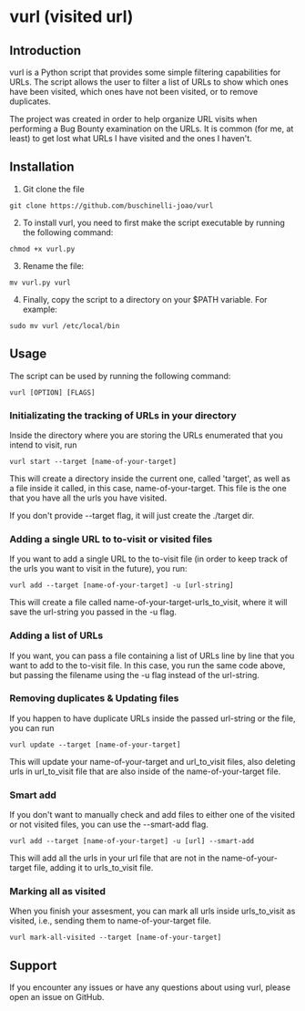 
# vurl (visited url)

## Introduction

vurl is a Python script that provides some simple filtering capabilities for URLs. The script allows the user to filter a list of URLs to show which ones have been visited, which ones have not been visited, or to remove duplicates.

The project was created in order to help organize URL visits when performing a Bug Bounty examination on the URLs. It is common (for me, at least) to get lost what URLs I have visited and the ones I haven't.

## Installation

1) Git clone the file

```
git clone https://github.com/buschinelli-joao/vurl
```

2) To install vurl, you need to first make the script executable by running the following command:

```
chmod +x vurl.py
```

3) Rename the file:

```
mv vurl.py vurl
```
4) Finally, copy the script to a directory on your $PATH variable. For example:

```
sudo mv vurl /etc/local/bin
```

## Usage

The script can be used by running the following command:

```
vurl [OPTION] [FLAGS]
```

### Initializating the tracking of URLs in your directory

Inside the directory where you are storing the URLs enumerated that you intend to visit, run

```
vurl start --target [name-of-your-target]
```

This will create a directory inside the current one, called 'target', as well as a file inside it called, in this case, name-of-your-target. This file is the one that you have all the urls you have visited.

If you don't provide --target flag, it will just create the ./target dir.

### Adding a single URL to to-visit or visited files

If you want to add a single URL to the to-visit file (in order to keep track of the urls you want to visit in the future), you run:

```
vurl add --target [name-of-your-target] -u [url-string]
```

This will create a file called name-of-your-target-urls_to_visit, where it will save the url-string you passed in the -u flag.

### Adding a list of URLs

If you want, you can pass a file containing a list of URLs line by line that you want to add to the to-visit file. In this case, you run the same code above, but passing the filename using the -u flag instead of the url-string.

### Removing duplicates & Updating files

If you happen to have duplicate URLs inside the passed url-string or the file, you can run

```
vurl update --target [name-of-your-target]
```

This will update your name-of-your-target and url_to_visit files, also deleting urls in url_to_visit file that are also inside of the name-of-your-target file. 

### Smart add

If you don't want to manually check and add files to either one of the visited or not visited files, you can use the --smart-add flag. 

```
vurl add --target [name-of-your-target] -u [url] --smart-add
```

This will add all the urls in your url file that are not in the name-of-your-target file, adding it to urls_to_visit file.

### Marking all as visited

When you finish your assesment, you can mark all urls inside urls_to_visit as visited, i.e., sending them to name-of-your-target file.

```
vurl mark-all-visited --target [name-of-your-target]
```

## Support

If you encounter any issues or have any questions about using vurl, please open an issue on GitHub.


